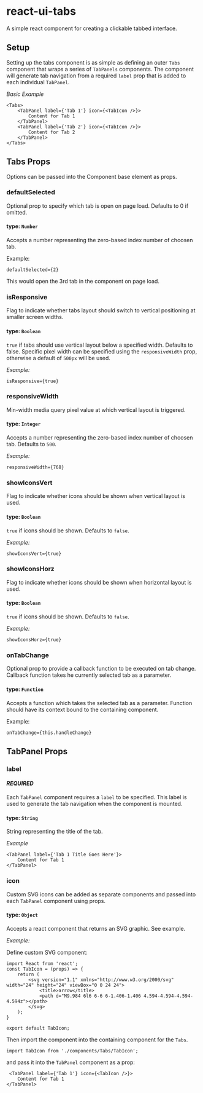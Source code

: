 # react-ui-tabs
A simple react component for creating a clickable tabbed interface.

## Setup
Setting up the tabs component is as simple as defining an outer `Tabs` component that wraps a series of `TabPanels` components. The component will generate tab navigation from a required `label` prop that is added to each individual `TabPanel`.

*Basic Example*
```
<Tabs>
    <TabPanel label={'Tab 1'} icon={<TabIcon />}>
        Content for Tab 1
    </TabPanel>
    <TabPanel label={'Tab 2'} icon={<TabIcon />}>
        Content for Tab 2
    </TabPanel>
</Tabs>
```
## Tabs Props
Options can be passed into the Component base element as props.

### defaultSelected
Optional prop to specify which tab is open on page load. Defaults to 0 if omitted.

#### type:  `Number`
Accepts a number representing the zero-based index number of choosen tab.

Example:
```
defaultSelected={2}
```

This would open the 3rd tab in the component on page load.

### isResponsive
Flag to indicate whether tabs layout should switch to vertical positioning at smaller screen widths.

#### type:  `Boolean`
`true` if tabs should use vertical layout below a specified width. Defaults to false. Specific pixel width can be specified using the `responsiveWidth` prop, otherwise a default of `500px` will be used.

*Example:*
```
isResponsive={true}
```

### responsiveWidth
Min-width media query pixel value at which vertical layout is triggered.

#### type:  `Integer`
Accepts a number representing the zero-based index number of choosen tab. Defaults to `500`.

*Example:*
```
responsiveWidth={768}
```

### showIconsVert
Flag to indicate whether icons should be shown when vertical layout is used.

#### type:  `Boolean`
`true` if icons should be shown. Defaults to `false`.

*Example:*
```
showIconsVert={true}
```

### showIconsHorz
Flag to indicate whether icons should be shown when horizontal layout is used.

#### type:  `Boolean`
`true` if icons should be shown. Defaults to `false`.

*Example:*
```
showIconsHorz={true}
```

### onTabChange
Optional prop to provide a callback function to be executed on tab change. Callback function takes he currently selected tab as a parameter.

#### type:  `Function`
Accepts a function which takes the selected tab as a parameter. Function should have its context bound to the containing component.

Example:
```
onTabChange={this.handleChange}
```

## TabPanel Props

### label
#### *REQUIRED*

Each `TabPanel` component requires a `label` to be specified. This label is used to generate the tab navigation when the component is mounted.


#### type:  `String`
String representing the title of the tab.

*Example*
```
<TabPanel label={'Tab 1 Title Goes Here'}>
    Content for Tab 1
</TabPanel>
```

### icon
Custom SVG icons can be added as separate components and passed into each `TabPanel` component using props.

#### type:  `Object`
Accepts a react component that returns an SVG graphic. See example.

*Example:*

Define custom SVG component:

```
import React from 'react';
const TabIcon = (props) => {
    return (
        <svg version="1.1" xmlns="http://www.w3.org/2000/svg" width="24" height="24" viewBox="0 0 24 24">
            <title>arrow</title>
            <path d="M9.984 6l6 6-6 6-1.406-1.406 4.594-4.594-4.594-4.594z"></path>
        </svg>
    );
}

export default TabIcon;
```

Then import the component into the containing component for the `Tabs`.
```
import TabIcon from './components/Tabs/TabIcon';
```

and pass it into the `TabPanel` component as a prop:

```
 <TabPanel label={'Tab 1'} icon={<TabIcon />}>
    Content for Tab 1
</TabPanel>
```
